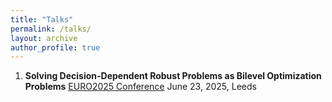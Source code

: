 ```yaml
---
title: "Talks"
permalink: /talks/
layout: archive
author_profile: true
---
```


1. **Solving Decision-Dependent Robust Problems as Bilevel Optimization Problems**
   [EURO2025 Conference](https://euro2025leeds.uk/)
   June 23, 2025, Leeds
